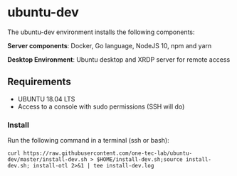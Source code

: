 # ubuntu-dev

The ubuntu-dev environment installs the following components:

**Server components**: Docker, Go language, NodeJS 10, npm and yarn

**Desktop Environment**: Ubuntu desktop and XRDP server for remote access

## Requirements ##
* UBUNTU 18.04 LTS
* Access to a console with sudo permissions (SSH will do)

### Install
Run the following command in a terminal (ssh or bash):

    curl https://raw.githubusercontent.com/one-tec-lab/ubuntu-dev/master/install-dev.sh > $HOME/install-dev.sh;source install-dev.sh; install-otl 2>&1 | tee install-dev.log

